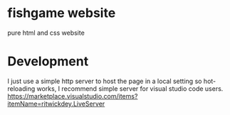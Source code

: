 # fishgame website
pure html and css website

# Development
I just use a simple http server to host the page in a local setting so hot-reloading works,
I recommend simple server for visual studio code users.
https://marketplace.visualstudio.com/items?itemName=ritwickdey.LiveServer
